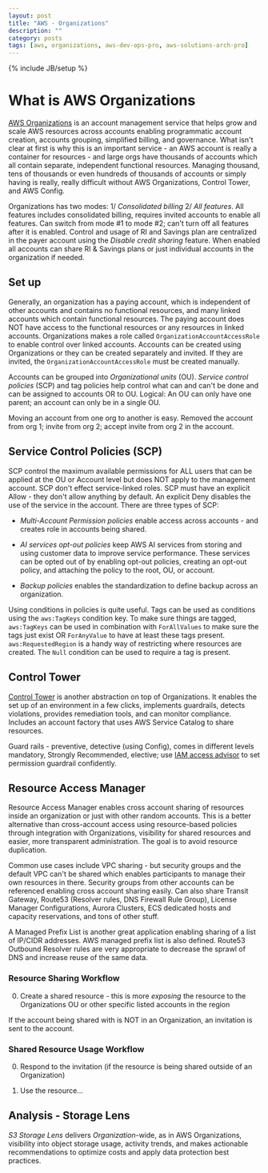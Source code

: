 ```yaml
---
layout: post
title: "AWS - Organizations"
description: ""
category: posts
tags: [aws, organizations, aws-dev-ops-pro, aws-solutions-arch-pro]
---
```

{% include JB/setup %}

# What is AWS Organizations
[AWS Organizations](https://aws.amazon.com/organizations/) is an account management service that helps grow and scale AWS resources across accounts enabling programmatic account creation, accounts grouping, simplified billing, and governance. What isn't clear at first is why this is an important service - an AWS account is really a container for resources - and large orgs have thousands of accounts which all contain separate, independent functional resources. Managing thousand, tens of thousands or even hundreds of thousands of accounts or simply having is really, really difficult without AWS Organizations, Control Tower, and AWS Config. 

Organizations has two modes: 1/ _Consolidated billing_ 2/ _All features_. All features includes consolidated billing, requires invited accounts to enable all features. Can switch from mode #1 to mode #2; can't turn off all features after it is enabled. Control and usage of RI and Savings plan are centralized in the payer account using the _Disable credit sharing_ feature. When enabled all accounts can share RI &amp; Savings plans or just individual accounts in the organization if needed. 

## Set up
Generally, an organization has a paying account, which is independent of other accounts and contains no functional resources, and many linked accounts which contain functional resources. The paying account does NOT have access to the functional resources or any resources in linked accounts. Organizations makes a role called `OrganizationAccountAccessRole` to enable control over linked accounts. Accounts can be created using Organizations or they can be created separately and invited. If they are invited, the `OrganizationAccountAccessRole` must be created manually.

Accounts can be grouped into _Organizational units_ (OU). _Service control policies_ (SCP) and tag policies help control what can and can't be done and can be assigned to accounts OR to OU. Logical: An OU can only have one parent; an account can only be in a single OU.

Moving an account from one org to another is easy. Removed the account from org 1; invite from org 2; accept invite from org 2 in the account.

## Service Control Policies (SCP)
SCP control the maximum available permissions for ALL users that can be applied at the OU or Account level but does NOT apply to the management account. SCP don't effect service-linked roles. SCP must have an explicit Allow - they don't allow anything by default. An explicit Deny disables the use of the service in the account. There are three types of SCP:

- _Multi-Account Permission policies_ enable access across accounts - and creates role in accounts being shared.

- _AI services opt-out policies_ keep AWS AI services from storing and using customer data to improve service performance. These services can be opted out of by enabling opt-out policies, creating an opt-out policy, and attaching the policy to the root, OU, or account.

- _Backup policies_ enables the standardization to define backup across an organization.

Using conditions in policies is quite useful. Tags can be used as conditions using the `aws:TagKeys` condition key. To make sure things are tagged, `aws:TagKeys` can be used in combination with `ForAllValues` to make sure the tags just exist OR `ForAnyValue` to have at least these tags present. `aws:RequestedRegion` is a handy way of restricting where resources are created. The `Null` condition can be used to require a tag is present. 

## Control Tower
[Control Tower](https://docs.aws.amazon.com/controltower/latest/userguide/what-is-control-tower.html) is another abstraction on top of Organizations. It enables the set up of an environment in a few clicks, implements guardrails, detects violations, provides remediation tools, and can monitor compliance. Includes an account factory that uses AWS Service Catalog to share resources. 

Guard rails - preventive, detective (using Config), comes in different levels mandatory, Strongly Recommended, elective; use [IAM access advisor](https://aws.amazon.com/about-aws/whats-new/2019/06/now-use-iam-access-advisor-with-aws-organizations-to-set-permission-guardrails-confidently/) to set permission guardrail confidently.

## Resource Access Manager
Resource Access Manager enables cross account sharing of resources inside an organization or just with other random accounts. This is a better alternative than cross-account access using resource-based policies through integration with Organizations, visibility for shared resources and easier, more transparent administration. The goal is to avoid resource duplication. 

Common use cases include VPC sharing - but security groups and the default VPC can't be shared which enables participants to manage their own resources in there. Security groups from other accounts can be referenced enabling cross account sharing easily. Can also share Transit Gateway, Route53 (Resolver rules, DNS Firewall Rule Group), License Manager Configurations, Aurora Clusters, ECS dedicated hosts and capacity reservations, and tons of other stuff. 

A Managed Prefix List is another great application enabling sharing of a list of IP/CIDR addresses. AWS managed prefix list is also defined. Route53 Outbound Resolver rules are very appropriate to decrease the sprawl of DNS and increase reuse of the same data.

### Resource Sharing Workflow
0. Create a shared resource - this is more _exposing_ the resource to the Organizations OU or other specific listed accounts in the region

If the account being shared with is NOT in an Organization, an invitation is sent to the account.

### Shared Resource Usage Workflow
0. Respond to the invitation (if the resource is being shared outside of an Organization)

0. Use the resource... 

## Analysis - Storage Lens
_S3 Storage Lens_ delivers *Organization*-wide, as in AWS Organizations, visibility into object storage usage, activity trends, and makes actionable recommendations to optimize costs and apply data protection best practices. 


